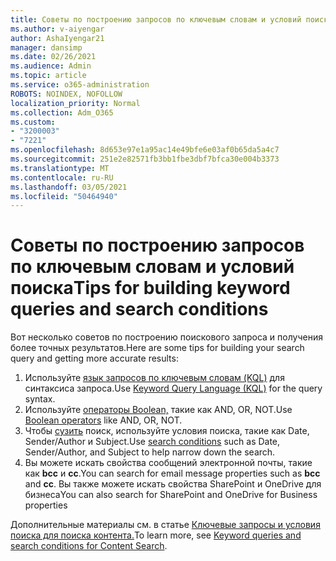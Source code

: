 ```yaml
---
title: Советы по построению запросов по ключевым словам и условий поиска
ms.author: v-aiyengar
author: AshaIyengar21
manager: dansimp
ms.date: 02/26/2021
ms.audience: Admin
ms.topic: article
ms.service: o365-administration
ROBOTS: NOINDEX, NOFOLLOW
localization_priority: Normal
ms.collection: Adm_O365
ms.custom:
- "3200003"
- "7221"
ms.openlocfilehash: 8d653e97e1a95ac14e49bfe6e03af0b65da5a4c7
ms.sourcegitcommit: 251e2e82571fb3bb1fbe3dbf7bfca30e004b3373
ms.translationtype: MT
ms.contentlocale: ru-RU
ms.lasthandoff: 03/05/2021
ms.locfileid: "50464940"
---
```

# <a name="tips-for-building-keyword-queries-and-search-conditions"></a><span data-ttu-id="aaa90-102">Советы по построению запросов по ключевым словам и условий поиска</span><span class="sxs-lookup"><span data-stu-id="aaa90-102">Tips for building keyword queries and search conditions</span></span>

<span data-ttu-id="aaa90-103">Вот несколько советов по построению поискового запроса и получения более точных результатов.</span><span class="sxs-lookup"><span data-stu-id="aaa90-103">Here are some tips for building your search query and getting more accurate results:</span></span>

1. <span data-ttu-id="aaa90-104">Используйте [язык запросов по ключевым словам (KQL)](https://go.microsoft.com/fwlink/?linkid=2101591) для синтаксиса запроса.</span><span class="sxs-lookup"><span data-stu-id="aaa90-104">Use [Keyword Query Language (KQL)](https://go.microsoft.com/fwlink/?linkid=2101591) for the query syntax.</span></span>
1. <span data-ttu-id="aaa90-105">Используйте [операторы Boolean,](https://go.microsoft.com/fwlink/?linkid=2101592) такие как AND, OR, NOT.</span><span class="sxs-lookup"><span data-stu-id="aaa90-105">Use [Boolean operators](https://go.microsoft.com/fwlink/?linkid=2101592) like AND, OR, NOT.</span></span>
1. <span data-ttu-id="aaa90-106">Чтобы [сузить](https://go.microsoft.com/fwlink/?linkid=2102410) поиск, используйте условия поиска, такие как Date, Sender/Author и Subject.</span><span class="sxs-lookup"><span data-stu-id="aaa90-106">Use [search conditions](https://go.microsoft.com/fwlink/?linkid=2102410) such as Date, Sender/Author, and Subject to help narrow down the search.</span></span>
1. <span data-ttu-id="aaa90-107">Вы можете искать свойства сообщений электронной почты, такие как **bcc** и **cc**.</span><span class="sxs-lookup"><span data-stu-id="aaa90-107">You can search for email message properties such as **bcc** and **cc**.</span></span> <span data-ttu-id="aaa90-108">Вы также можете искать свойства SharePoint и OneDrive для бизнеса</span><span class="sxs-lookup"><span data-stu-id="aaa90-108">You can also search for SharePoint and OneDrive for Business properties</span></span>

<span data-ttu-id="aaa90-109">Дополнительные материалы см. в статье [Ключевые запросы и условия поиска для поиска контента.](https://go.microsoft.com/fwlink/?linkid=2102411)</span><span class="sxs-lookup"><span data-stu-id="aaa90-109">To learn more, see [Keyword queries and search conditions for Content Search](https://go.microsoft.com/fwlink/?linkid=2102411).</span></span>
